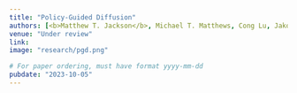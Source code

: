 ```yaml
---
title: "Policy-Guided Diffusion"
authors: [<b>Matthew T. Jackson</b>, Michael T. Matthews, Cong Lu, Jakob Foerster, Shimon Whiteson]
venue: "Under review"
link:
image: "research/pgd.png"

# For paper ordering, must have format yyyy-mm-dd
pubdate: "2023-10-05"
---
```


